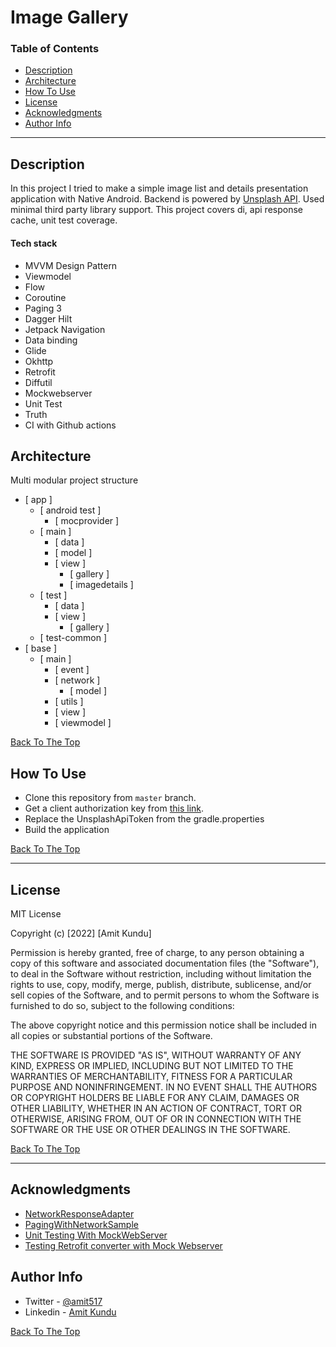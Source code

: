 # Image Gallery

### Table of Contents

- [Description](#description)
- [Architecture](#architecture)
- [How To Use](#how-to-use)
- [License](#license)
- [Acknowledgments](#acknowledgments)
- [Author Info](#author-info)

---

## Description

In this project I tried to make a simple image list and details presentation application with Native Android. Backend is powered by [Unsplash API](https://unsplash.com/documentation#list-photos). Used minimal third party library support. This project covers di, api response cache, unit test coverage.

#### Tech stack

- MVVM Design Pattern
- Viewmodel
- Flow
- Coroutine
- Paging 3
- Dagger Hilt
- Jetpack Navigation
- Data binding
- Glide
- Okhttp
- Retrofit
- Diffutil
- Mockwebserver
- Unit Test
- Truth
- CI with Github actions

## Architecture

Multi modular project structure

- [ app ]
  - [ android test ]
    - [ mocprovider ]
  - [ main ]
    - [ data ]
    - [ model ]
    - [ view ]
      - [ gallery ]
      - [ imagedetails ]
  - [ test ]
    - [ data ]
    - [ view ]
      - [ gallery ]
  - [ test-common ]
- [ base ]
  - [ main ]
    - [ event ]
    - [ network ]
      - [ model ]
    - [ utils ]
    - [ view ]
    - [ viewmodel ]

[Back To The Top](#read-me-template)

## How To Use

- Clone this repository from `master` branch.
- Get a client authorization key from [this link](https://unsplash.com/developers).
- Replace the UnsplashApiToken from the gradle.properties
- Build the application

[Back To The Top](#read-me-template)

---

## License

MIT License

Copyright (c) [2022] [Amit Kundu]

Permission is hereby granted, free of charge, to any person obtaining a copy
of this software and associated documentation files (the "Software"), to deal
in the Software without restriction, including without limitation the rights
to use, copy, modify, merge, publish, distribute, sublicense, and/or sell
copies of the Software, and to permit persons to whom the Software is
furnished to do so, subject to the following conditions:

The above copyright notice and this permission notice shall be included in all
copies or substantial portions of the Software.

THE SOFTWARE IS PROVIDED "AS IS", WITHOUT WARRANTY OF ANY KIND, EXPRESS OR
IMPLIED, INCLUDING BUT NOT LIMITED TO THE WARRANTIES OF MERCHANTABILITY,
FITNESS FOR A PARTICULAR PURPOSE AND NONINFRINGEMENT. IN NO EVENT SHALL THE
AUTHORS OR COPYRIGHT HOLDERS BE LIABLE FOR ANY CLAIM, DAMAGES OR OTHER
LIABILITY, WHETHER IN AN ACTION OF CONTRACT, TORT OR OTHERWISE, ARISING FROM,
OUT OF OR IN CONNECTION WITH THE SOFTWARE OR THE USE OR OTHER DEALINGS IN THE
SOFTWARE.

[Back To The Top](#read-me-template)

---

## Acknowledgments

- [NetworkResponseAdapter](https://github.com/haroldadmin/NetworkResponseAdapter)
- [PagingWithNetworkSample](https://github.com/android/architecture-components-samples/tree/main/PagingWithNetworkSample)
- [Unit Testing With MockWebServer](https://github.com/Farhandroid/Pexel)
- [Testing Retrofit converter with Mock Webserver](https://proandroiddev.com/testing-retrofit-converter-with-mock-webserver-50f3e1f54013)

## Author Info

- Twitter - [@amit517](https://twitter.com/amit517)
- Linkedin - [Amit Kundu](https://www.linkedin.com/in/amit-kundu-345a79119/)

[Back To The Top](#read-me-template)
